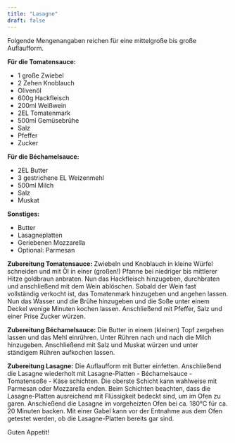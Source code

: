 ```yaml
---
title: "Lasagne"
draft: false
---
```


Folgende Mengenangaben reichen für eine mittelgroße bis große Auflaufform.
 
**Für die Tomatensauce:**
- 1 große Zwiebel
- 2 Zehen Knoblauch
- Olivenöl
- 600g Hackfleisch
- 200ml Weißwein
- 2EL Tomatenmark
- 500ml Gemüsebrühe
- Salz
- Pfeffer
- Zucker
 
**Für die Béchamelsauce:**
- 2EL Butter
- 3 gestrichene EL Weizenmehl
- 500ml Milch
- Salz
- Muskat
 
**Sonstiges:**
- Butter
- Lasagneplatten
- Geriebenen Mozzarella
- Optional: Parmesan
 
**Zubereitung Tomatensauce:**
Zwiebeln und Knoblauch in kleine Würfel schneiden und mit Öl in einer (großen!) Pfanne bei niedriger bis mittlerer Hitze goldbraun anbraten. Nun das Hackfleisch hinzugeben, durchbraten und anschließend mit dem Wein ablöschen. Sobald der Wein fast vollständig verkocht ist, das Tomatenmark hinzugeben und angehen lassen. Nun das Wasser und die Brühe hinzugeben und die Soße unter einem Deckel wenige Minuten kochen lassen. Anschließend mit Pfeffer, Salz und einer Prise Zucker würzen.
 
**Zubereitung Béchamelsauce:**
Die Butter in einem (kleinen) Topf zergehen lassen und das Mehl einrühren. Unter Rühren nach und nach die Milch hinzugeben. Anschließend mit Salz und Muskat würzen und unter ständigem Rühren aufkochen lassen.

**Zubereitung Lasagne:**
Die Auflaufform mit Butter einfetten. Anschließend die Lasagne wiederholt mit Lasagne-Platten - Béchamelsauce - Tomatensoße - Käse schichten. Die oberste Schicht kann wahlweise mit Parmesan oder Mozzarella enden. Beim Schichten beachten, dass die Lasagne-Platten ausreichend mit Flüssigkeit bedeckt sind, um im Ofen zu garen. Anschießend die Lasagne im vorgeheizten Ofen bei ca. 180°C für ca. 20 Minuten backen. Mit einer Gabel kann vor der Entnahme aus dem Ofen getestet werden, ob die Lasagne-Platten bereits gar sind.

Guten Appetit!